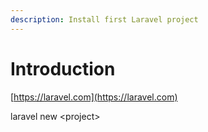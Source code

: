 ```yaml
---
description: Install first Laravel project
---
```


# Introduction

[https://laravel.com](https://laravel.com)

laravel new \<project>

